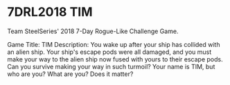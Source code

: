 # 7DRL2018 TIM
Team SteelSeries' 2018 7-Day Rogue-Like Challenge Game.

Game Title: TIM
Description: You wake up after your ship has collided with an alien ship. Your ship's escape pods were all damaged, and you must make your way to the alien ship now fused with yours to their escape pods. Can you survive making your way in such turmoil? Your name is TIM, but who are you? What are you? Does it matter?
